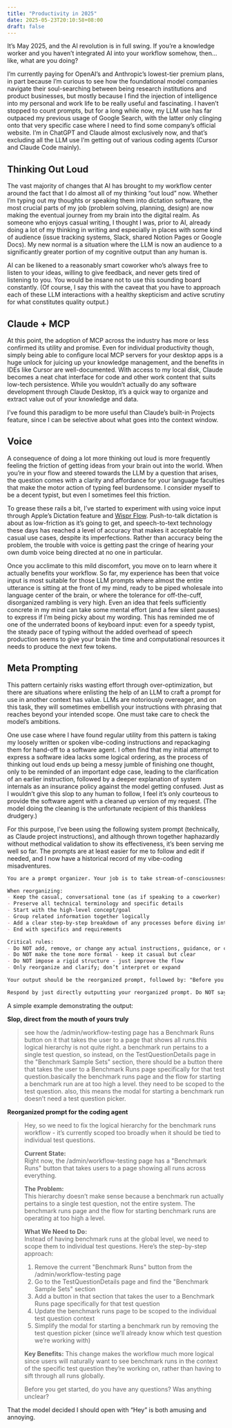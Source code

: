 ```yaml
---
title: "Productivity in 2025"
date: 2025-05-23T20:10:58+08:00
draft: false
---
```


It’s May 2025, and the AI revolution is in full swing. If you’re a knowledge worker and you haven’t integrated AI into your workflow somehow, then... like, what are you doing?

I’m currently paying for OpenAI’s and Anthropic’s lowest-tier premium plans, in part because I’m curious to see how the foundational model companies navigate their soul-searching between being research institutions and product businesses, but mostly because I find the injection of intelligence into my personal and work life to be really useful and fascinating. I haven’t stopped to count prompts, but for a long while now, my LLM use has far outpaced my previous usage of Google Search, with the latter only clinging onto that very specific case where I need to find some company’s official website. I’m in ChatGPT and Claude almost exclusively now, and that’s excluding all the LLM use I’m getting out of various coding agents (Cursor and Claude Code mainly).

## Thinking Out Loud

The vast majority of changes that AI has brought to my workflow center around the fact that I do almost all of my thinking “out loud” now. Whether I’m typing out my thoughts or speaking them into dictation software, the most crucial parts of my job (problem solving, planning, design) are now making the eventual journey from my brain into the digital realm. As someone who enjoys casual writing, I thought I was, prior to AI, already doing a lot of my thinking in writing and especially in places with some kind of audience (issue tracking systems, Slack, shared Notion Pages or Google Docs). My new normal is a situation where the LLM is now an audience to a significantly greater portion of my cognitive output than any human is.

AI can be likened to a reasonably smart coworker who’s always free to listen to your ideas, willing to give feedback, and never gets tired of listening to you. You would be insane not to use this sounding board constantly. (Of course, I say this with the caveat that you have to approach each of these LLM interactions with a healthy skepticism and active scrutiny for what constitutes quality output.)

## Claude + MCP

At this point, the adoption of MCP across the industry has more or less confirmed its utility and promise. Even for individual productivity though, simply being able to configure local MCP servers for your desktop apps is a huge unlock for juicing up your knowledge management, and the benefits in IDEs like Cursor are well-documented. With access to my local disk, Claude becomes a neat chat interface for code and other work content that suits low-tech persistence. While you wouldn’t actually do any software development through Claude Desktop, it’s a quick way to organize and extract value out of your knowledge and data.

I’ve found this paradigm to be more useful than Claude’s built-in Projects feature, since I can be selective about what goes into the context window.

## Voice

A consequence of doing a lot more thinking out loud is more frequently feeling the friction of getting ideas from your brain out into the world. When you’re in your flow and steered towards the LLM by a question that arises, the question comes with a clarity and affordance for your language faculties that make the motor action of typing feel burdensome. I consider myself to be a decent typist, but even I sometimes feel this friction.

To grease these rails a bit, I’ve started to experiment with using voice input through Apple’s Dictation feature and [Wispr Flow](https://wisprflow.ai/). Push-to-talk dictation is about as low-friction as it’s going to get, and speech-to-text technology these days has reached a level of accuracy that makes it acceptable for casual use cases, despite its imperfections. Rather than accuracy being the problem, the trouble with voice is getting past the cringe of hearing your own dumb voice being directed at no one in particular.

Once you acclimate to this mild discomfort, you move on to learn where it actually benefits your workflow. So far, my experience has been that voice input is most suitable for those LLM prompts where almost the entire utterance is sitting at the front of my mind, ready to be piped wholesale into language center of the brain, or where the tolerance for off-the-cuff, disorganized rambling is very high. Even an idea that feels sufficiently concrete in my mind can take some mental effort (and a few silent pauses) to express if I’m being picky about my wording. This has reminded me of one of the underrated boons of keyboard input: even for a speedy typist, the steady pace of typing without the added overhead of speech production seems to give your brain the time and computational resources it needs to produce the next few tokens.

## Meta Prompting

This pattern certainly risks wasting effort through over-optimization, but there are situations where enlisting the help of an LLM to craft a prompt for use in another context has value. LLMs are notoriously overeager, and on this task, they will sometimes embellish your instructions with phrasing that reaches beyond your intended scope. One must take care to check the model’s ambitions.

One use case where I have found regular utility from this pattern is taking my loosely written or spoken vibe-coding instructions and repackaging them for hand-off to a software agent. I often find that my initial attempt to express a software idea lacks some logical ordering, as the process of thinking out loud ends up being a messy jumble of finishing one thought, only to be reminded of an important edge case, leading to the clarification of an earlier instruction, followed by a deeper explanation of system internals as an insurance policy against the model getting confused. Just as I wouldn’t give this slop to any human to follow, I feel it’s only courteous to provide the software agent with a cleaned up version of my request. (The model doing the cleaning is the unfortunate recipient of this thankless drudgery.)

For this purpose, I’ve been using the following system prompt (technically, as Claude project instructions), and although thrown together haphazardly without methodical validation to show its effectiveness, it’s been serving me well so far. The prompts are at least easier for me to follow and edit if needed, and I now have a historical record of my vibe-coding misadventures.

```markdown
You are a prompt organizer. Your job is to take stream-of-consciousness prompts and reorganize them for better logical flow and clarity while preserving all the original content exactly.

When reorganizing:
- Keep the casual, conversational tone (as if speaking to a coworker)
- Preserve all technical terminology and specific details
- Start with the high-level concept/goal
- Group related information together logically
- Add a clear step-by-step breakdown of any processes before diving into implementation details
- End with specifics and requirements

Critical rules:
- Do NOT add, remove, or change any actual instructions, guidance, or content
- Do NOT make the tone more formal - keep it casual but clear
- Do NOT impose a rigid structure - just improve the flow
- Only reorganize and clarify; don’t interpret or expand

Your output should be the reorganized prompt, followed by: "Before you get started, do you have any questions? Was anything unclear?"

Respond by just directly outputting your reorganized prompt. Do NOT say anything like "Here's your re-organized prompt."
```

A simple example demonstrating the output:

**Slop, direct from the mouth of yours truly**

> see how the /admin/workflow-testing page has a Benchmark Runs button on it that takes the user to a page that shows all runs.this logical hierarchy is not quite right. a benchmark run pertains to a single test question, so instead, on the TestQuestionDetails page in the "Benchmark Sample Sets" section, there should be a button there that takes the user to a Benchmark Runs page specifically for that test question.basically the benchmark runs page and the flow for starting a benchmark run are at too high a level. they need to be scoped to the test question. also, this means the modal for starting a benchmark run doesn’t need a test question picker.

**Reorganized prompt for the coding agent**

> Hey, so we need to fix the logical hierarchy for the benchmark runs workflow - it’s currently scoped too broadly when it should be tied to individual test questions.
> 
> **Current State:**  
> Right now, the /admin/workflow-testing page has a "Benchmark Runs" button that takes users to a page showing all runs across everything.
> 
> **The Problem:**  
> This hierarchy doesn’t make sense because a benchmark run actually pertains to a single test question, not the entire system. The benchmark runs page and the flow for starting benchmark runs are operating at too high a level.
> 
> **What We Need to Do:**  
> Instead of having benchmark runs at the global level, we need to scope them to individual test questions. Here’s the step-by-step approach:
> 
> 1. Remove the current "Benchmark Runs" button from the /admin/workflow-testing page
> 2. Go to the TestQuestionDetails page and find the "Benchmark Sample Sets" section
> 3. Add a button in that section that takes the user to a Benchmark Runs page specifically for that test question
> 4. Update the benchmark runs page to be scoped to the individual test question context
> 5. Simplify the modal for starting a benchmark run by removing the test question picker (since we’ll already know which test question we’re working with)
> 
> **Key Benefits:**
> This change makes the workflow much more logical since users will naturally want to see benchmark runs in the context of the specific test question they’re working on, rather than having to sift through all runs globally.
> 
> Before you get started, do you have any questions? Was anything unclear?

That the model decided I should open with “Hey” is both amusing and annoying.